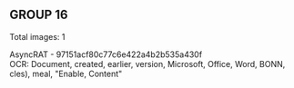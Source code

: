 ## GROUP 16
Total images: 1  

AsyncRAT - 97151acf80c77c6e422a4b2b535a430f  
OCR: Document, created, earlier, version, Microsoft, Office, Word, BONN, cles), meal, "Enable, Content"  

